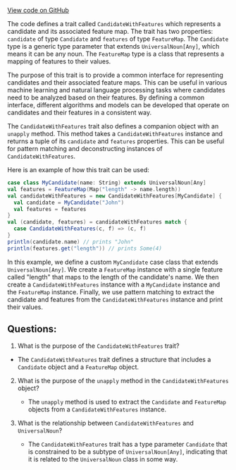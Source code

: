 [View code on GitHub](https://github.com/misbahsy/the-algorithm/product-mixer/core/src/main/scala/com/twitter/product_mixer/core/model/common/CandidateWithFeatures.scala)

The code defines a trait called `CandidateWithFeatures` which represents a candidate and its associated feature map. The trait has two properties: `candidate` of type `Candidate` and `features` of type `FeatureMap`. The `Candidate` type is a generic type parameter that extends `UniversalNoun[Any]`, which means it can be any noun. The `FeatureMap` type is a class that represents a mapping of features to their values.

The purpose of this trait is to provide a common interface for representing candidates and their associated feature maps. This can be useful in various machine learning and natural language processing tasks where candidates need to be analyzed based on their features. By defining a common interface, different algorithms and models can be developed that operate on candidates and their features in a consistent way.

The `CandidateWithFeatures` trait also defines a companion object with an `unapply` method. This method takes a `CandidateWithFeatures` instance and returns a tuple of its `candidate` and `features` properties. This can be useful for pattern matching and deconstructing instances of `CandidateWithFeatures`.

Here is an example of how this trait can be used:

```scala
case class MyCandidate(name: String) extends UniversalNoun[Any]
val features = FeatureMap(Map("length" -> name.length))
val candidateWithFeatures = new CandidateWithFeatures[MyCandidate] {
  val candidate = MyCandidate("John")
  val features = features
}
val (candidate, features) = candidateWithFeatures match {
  case CandidateWithFeatures(c, f) => (c, f)
}
println(candidate.name) // prints "John"
println(features.get("length")) // prints Some(4)
```

In this example, we define a custom `MyCandidate` case class that extends `UniversalNoun[Any]`. We create a `FeatureMap` instance with a single feature called "length" that maps to the length of the candidate's name. We then create a `CandidateWithFeatures` instance with a `MyCandidate` instance and the `FeatureMap` instance. Finally, we use pattern matching to extract the candidate and features from the `CandidateWithFeatures` instance and print their values.
## Questions: 
 1. What is the purpose of the `CandidateWithFeatures` trait?
   - The `CandidateWithFeatures` trait defines a structure that includes a `Candidate` object and a `FeatureMap` object.

2. What is the purpose of the `unapply` method in the `CandidateWithFeatures` object?
   - The `unapply` method is used to extract the `Candidate` and `FeatureMap` objects from a `CandidateWithFeatures` instance.

3. What is the relationship between `CandidateWithFeatures` and `UniversalNoun`?
   - The `CandidateWithFeatures` trait has a type parameter `Candidate` that is constrained to be a subtype of `UniversalNoun[Any]`, indicating that it is related to the `UniversalNoun` class in some way.